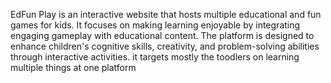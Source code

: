 EdFun Play is an interactive website that hosts multiple educational and fun games for kids. It focuses on making learning enjoyable by integrating engaging gameplay with educational content. The platform is designed to enhance children's cognitive skills, creativity, and problem-solving abilities through interactive activities. it targets mostly the toodlers on learning multiple things at one platform
